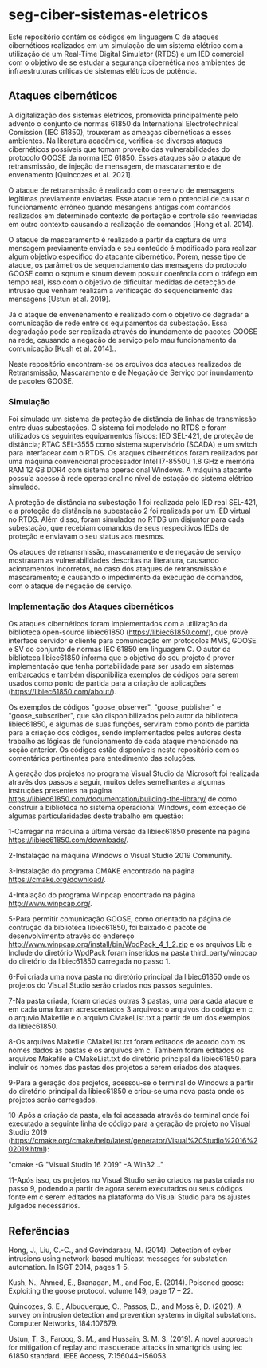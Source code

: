 # seg-ciber-sistemas-eletricos
Este repositório contém os códigos em linguagem C de ataques cibernéticos realizados em um simulação de um sistema elétrico com a utilização de um Real-Time Digital Simulator (RTDS) e um IED comercial com o objetivo de se estudar a segurança cibernética nos ambientes de infraestruturas críticas de sistemas elétricos de potência.

## Ataques cibernéticos
A digitalização dos sistemas elétricos, promovida principalmente pelo advento o conjunto de normas 61850 da International Electrotechnical Comission (IEC 61850), trouxeram as ameaças cibernéticas a esses ambientes. Na literatura acadêmica, verifica-se diversos ataques cibernéticos possíveis que tomam proveito das vulnerabilidades do protocolo GOOSE da norma IEC 61850. Esses ataques são o ataque de retransmissão, de injeção de mensagem, de mascaramento e de envenamento [Quincozes et al. 2021].

O ataque de retransmissão é realizado com o reenvio de mensagens legítimas previamente enviadas.  Esse ataque tem o potencial de causar o funcionamento errôneo quando mesangens antigas com comandos realizados em determinado contexto de porteção e controle são reenviadas em outro contexto causando a realização de comandos  [Hong et al. 2014].

O ataque de mascaramento é realizado a partir da captura de uma mensagem previamente enviada e seu conteúdo é modificado para realizar algum objetivo específico do atacante cibernético. Porém, nesse tipo de ataque, os parâmetros de sequenciamento das mensagens do protocolo GOOSE como o sqnum e stnum devem possuir coerência com o tráfego em tempo real, isso com o objetivo de dificultar medidas de detecção de intrusão que venham realizam a verificação do sequenciamento das mensagens [Ustun et al. 2019].

Já o ataque de envenenamento é realizado com o objetivo de degradar a comunicação de rede entre os equipamentos da subestação. Essa degradação pode ser realizada através do inundamento de pacotes GOOSE na rede, causando a negação de serviço pelo mau funcionamento da comunicação [Kush et al. 2014].. 

Neste repositório encontram-se os arquivos dos ataques realizados de Retransmissão, Mascaramento e de Negação de Serviço por inundamento de pacotes GOOSE.


### Simulação

Foi simulado um sistema de proteção de distância de linhas de transmissão entre duas subestações. O sistema foi modelado no RTDS e foram utilizados os seguintes equipamentos físicos: IED SEL-421, de proteção de distância; RTAC SEL-3555 como sistema supervisório (SCADA) e um switch para interfacear com o RTDS. Os ataques cibernéticos foram realizados por uma máquina convencional processador Intel I7-8550U 1.8 GHz e memória RAM 12 GB DDR4 com sistema operacional Windows. A máquina atacante possuía acesso à rede operacional no nível de estação do sistema elétrico simulado. 

A proteção de distância na subestação 1 foi realizada pelo IED real SEL-421, e a proteção de distância na subestação 2 foi realizada por um IED virtual no RTDS. Além disso, foram simulados no RTDS um disjuntor para cada subestação, que recebiam comandos de seus respecitivos IEDs de proteção e enviavam o seu status aos mesmos.

Os ataques de retransmissão, mascaramento e de negação de serviço mostraram as vulnerabilidades descritas na literatura, causando acionamentos incorretos, no caso dos ataques de retransmissão e mascaramento; e causando o impedimento da execução de comandos, com o ataque de negação de serviço.

### Implementação dos Ataques cibernéticos

Os ataques cibernéticos foram implementados com a utilização da biblioteca open-source libiec61850 (https://libiec61850.com/), que provê interface servidor e cliente para comunicação em protocolos MMS, GOOSE e SV do conjunto de normas IEC 61850 em linguagem C. O autor da biblioteca libiec61850 informa que o objetivo do seu projeto é prover implementação que tenha portabilidade para ser usado em sistemas embarcados e também disponibiliza exemplos de códigos para serem usados como ponto de partida para a criação de aplicações (https://libiec61850.com/about/).

Os exemplos de códigos "goose_observer", "goose_publisher" e "goose_subscriber", que são disponibilizados pelo autor da biblioteca libiec61850, e algumas de suas funções, serviram como ponto de partida para a criação dos códigos, sendo implementados pelos autores deste trabalho as lógicas de funcionamento de cada ataque mencionado na seção anterior. Os códigos estão disponíveis neste repositório com os comentários pertinentes para entedimento das soluções.

A geração dos projetos no programa Visual Studio da Microsoft foi realizada através dos passos a seguir, muitos deles semelhantes a algumas instruções presentes na página https://libiec61850.com/documentation/building-the-library/ de como construir a biblioteca no sistema operacional Windows, com exceção de algumas particularidades deste trabalho em questão:

1-Carregar na máquina a última versão da libiec61850 presente na página https://libiec61850.com/downloads/.

2-Instalação na máquina Windows o Visual Studio 2019 Community.

3-Instalação do programa CMAKE encontrado na página https://cmake.org/download/.

4-Intalação do programa Winpcap encontrado na página http://www.winpcap.org/.

5-Para permitir comunicação GOOSE, como orientado na página de contrução da biblioteca libiec61850, foi baixado o pacote de desenvolvimento através do endereço http://www.winpcap.org/install/bin/WpdPack_4_1_2.zip e os arquivos Lib e Include do diretório WpdPack foram inseridos na pasta third_party/winpcap do diretório da libiec61850 carregada no passo 1.

6-Foi criada uma nova pasta no diretório principal da libiec61850 onde os projetos do Visual Studio serão criados nos passos seguintes.

7-Na pasta criada, foram criadas outras 3 pastas, uma para cada ataque e em cada uma foram acrescentados 3 arquivos: o arquivos do código em c, o arquvio Makefile e o arquivo CMakeList.txt a partir de um dos exemplos da libiec61850. 

8-Os arquivos Makefile CMakeList.txt foram editados de acordo com os nomes dados às pastas e os arquivos em c. Também foram editados os arquivos Makefile e CMakeList.txt do diretório principal da libiec61850 para incluir os nomes das pastas dos projetos a serem criados dos ataques.

9-Para a geração dos projetos, acessou-se o terminal do Windows a partir do diretório principal da libiec61850 e criou-se uma nova pasta onde os projetos serão carregados.

10-Após a criação da pasta, ela foi acessada através do terminal onde foi executado a seguinte linha de código para a geração de projeto no Visual Studio 2019 (https://cmake.org/cmake/help/latest/generator/Visual%20Studio%2016%202019.html):

   
   "cmake -G "Visual Studio 16 2019" -A Win32 .."


11-Após isso, os projetos no Visual Studio serão criados na pasta criada no passo 9, podendo a partir de agora serem executados ou seus códigos fonte em c serem editados na plataforma do Visual Studio para os ajustes julgados necessários.



## Referências

Hong, J., Liu, C.-C., and Govindarasu, M. (2014). Detection of cyber intrusions using
network-based multicast messages for substation automation. In ISGT 2014, pages
1–5.

Kush, N., Ahmed, E., Branagan, M., and Foo, E. (2014). Poisoned goose: Exploiting the
goose protocol. volume 149, page 17 – 22.

Quincozes, S. E., Albuquerque, C., Passos, D., and Moss ́e, D. (2021). A survey on
intrusion detection and prevention systems in digital substations. Computer Networks,
184:107679.

Ustun, T. S., Farooq, S. M., and Hussain, S. M. S. (2019). A novel approach for mitigation
of replay and masquerade attacks in smartgrids using iec 61850 standard. IEEE Access,
7:156044–156053.


